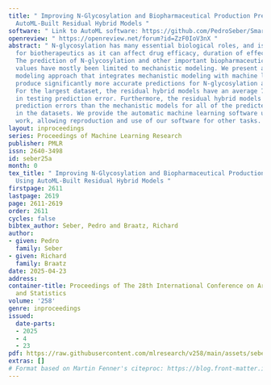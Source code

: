```yaml
---
title: " Improving N-Glycosylation and Biopharmaceutical Production Predictions Using
  AutoML-Built Residual Hybrid Models "
software: " Link to AutoML software: https://github.com/PedroSeber/SmartProcessAnalytics "
openreview: " https://openreview.net/forum?id=ZzF0IoV3nX "
abstract: " N-glycosylation has many essential biological roles, and is important
  for biotherapeutics as it can affect drug efficacy, duration of effect, and toxicity.
  The prediction of N-glycosylation and other important biopharmaceutical production
  values have mostly been limited to mechanistic modeling. We present a residual hybrid
  modeling approach that integrates mechanistic modeling with machine learning to
  produce significantly more accurate predictions for N-glycosylation and bioproduction.
  For the largest dataset, the residual hybrid models have an average 736-fold reduction
  in testing prediction error. Furthermore, the residual hybrid models have lower
  prediction errors than the mechanistic models for all of the predicted variables
  in the datasets. We provide the automatic machine learning software used in this
  work, allowing reproduction and use of our software for other tasks. "
layout: inproceedings
series: Proceedings of Machine Learning Research
publisher: PMLR
issn: 2640-3498
id: seber25a
month: 0
tex_title: " Improving N-Glycosylation and Biopharmaceutical Production Predictions
  Using AutoML-Built Residual Hybrid Models "
firstpage: 2611
lastpage: 2619
page: 2611-2619
order: 2611
cycles: false
bibtex_author: Seber, Pedro and Braatz, Richard
author:
- given: Pedro
  family: Seber
- given: Richard
  family: Braatz
date: 2025-04-23
address:
container-title: Proceedings of The 28th International Conference on Artificial Intelligence
  and Statistics
volume: '258'
genre: inproceedings
issued:
  date-parts:
  - 2025
  - 4
  - 23
pdf: https://raw.githubusercontent.com/mlresearch/v258/main/assets/seber25a/seber25a.pdf
extras: []
# Format based on Martin Fenner's citeproc: https://blog.front-matter.io/posts/citeproc-yaml-for-bibliographies/
---
```

